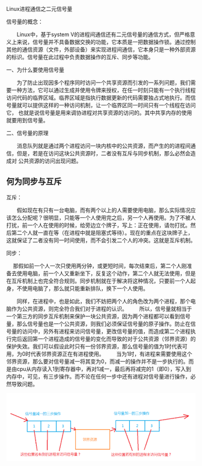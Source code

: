 Linux进程通信之二元信号量

信号量的概念：

　　Linux中，基于system V的进程间通信还有二元信号量的通信方式，但严格意义上来说，信号量并不具备数据交换的功能，它本质是一把数据操作锁。通过控制其他的通信资源（⽂件，外部设备）来实现进程间通信，它本⾝只是⼀种外部资源的标识。信号量在此过程中负责数据操作的互斥、同步等功能。

一、为什么要使⽤信号量

　　为了防⽌出现因多个程序同时访问⼀个共享资源⽽引发的⼀系列问题，我们需要⼀种⽅法，它可以通过⽣成并使⽤令牌来授权，在任⼀时刻只能有⼀个执⾏线程访问代码的临界区域。临界区域是指执⾏数据更新的代码需要独占式地执⾏。⽽信号量就可以提供这样的⼀种访问机制，让⼀个临界区同⼀时间只有⼀个线程在访问它， 也就是说信号量是⽤来调协进程对共享资源的访问的。其中共享内存的使⽤就要⽤到信号量。

二、信号量的原理

　　消息队列就是通过两个进程访问一块内核中的公共资源，而产生的的进程间通信，但是，若是在访问这块公共资源时，二者没有互斥与同步机制，那么必然会造成对 公共资源的访问出现问题。 
　　

## 何为同步与互斥 ##

互斥：

　　假如现在有只有一台电脑，而有两个以上的人需要使用电脑，那么实际情况应该怎么分配呢？很明显，只能等一个人使用完之后，另一个人再使用。为了不被人打扰，前一个人在使用的时候，给旁边立个牌子，写上：正在使用，请勿打扰。然后第二个人就一直在等（在进程中就是阻塞式等待）。现在的重点在这块牌子上，这就保证了二者没有同一时间使用，而不会引发二个人的冲突。这就是互斥机制。

同步：

　 那假如前一个人一次只使用两分钟，或更短时间，每次结束后，第二个人刚准备去使用电脑，前一个人又重新坐下，反复这个动作，第二个人就无法使用，但是在互斥机制上也完全符合规则。同步机制就在于解决将这种情况，只要前一个人起身，不使用电脑了，那么就只能重新排队，换下一个人使用。

　　同样，在进程中，也是如此，我们不妨把两个人的角色改为两个进程，那个电脑作为公共资源，则完全符合我们对于进程的认识。 
　　所以，信号量就相当于一个第三方的同步互斥机制来保护一块公共资源，因为两个进程都可以看到信号量，那么信号量也是一个公共资源，则我们必须保证信号量的原子操作。防止在信号量的访问中，另外有进程来访问信号量，更改信号量的值，而造成第二个进程执行完后返回第一个进程造成的信号量的变化而导致的对于公共资源（邻界资源）的保护失效。我们可以假设此时只有一份邻界资源，那么信号量的值为1时代表可用，为0时代表邻界资源正在有进程使用。 
　　当为1时，有进程来需要使用这个邻界资源，那么要对信号量减一将其变为0，而减一的操作并不是一步执行的。而是由cpu从内存读入1到寄存器中，再对1减一，最后再将减完的1（即0），写入到内存中，可见，有三步操作。而不论在任何一步中还有进程对信号量进行操作，必然导致问题。 

![](pic/signal.png)